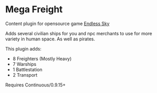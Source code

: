 # Mega Freight
 Content plugin for opensource game [Endless Sky](https://github.com/endless-sky/endless-sky)

Adds several civilian ships for you and npc merchants to use for more variety in human space. As well as pirates.

This plugin adds:

* 8 Freighters (Mostly Heavy)
* 7 Warships
* 1 Battlestation
* 2 Transport

Requires Continuous/0.9.15+